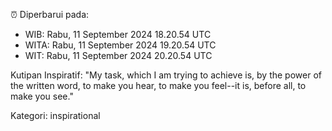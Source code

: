 ⏰ Diperbarui pada:
- WIB: Rabu, 11 September 2024 18.20.54 UTC
- WITA: Rabu, 11 September 2024 19.20.54 UTC
- WIT: Rabu, 11 September 2024 20.20.54 UTC

Kutipan Inspiratif:
"My task, which I am trying to achieve is, by the power of the written word, to make you hear, to make you feel--it is, before all, to make you see."


Kategori: inspirational

